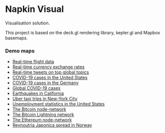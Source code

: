 # Napkin Visual

Visualisation solution.

This project is based on the deck.gl rendering library, kepler.gl and Mapbox basemaps.

### Demo maps

- [Real-time flight data](https://visual.napkingis.no/flights.html)
- [Real-time currency exchange rates](https://visual.napkingis.no/exchangerate.html)
- [Real-time tweets on top global topics](https://visual.napkingis.no/twitter.html)
- [COVID-19 cases in the United States](https://visual.napkingis.no/covid-usa.html)
- [COVID-19 cases in the Germany](https://visual.napkingis.no/covid-germany.html)
- [Global COVID-19 cases](https://visual.napkingis.no/covid-global.html)
- [Earthquakes in California](https://visual.napkingis.no/earthquakes.html)
- [Uber taxi trips in New-York City](https://visual.napkingis.no/taxi.html)
- [Unemployment statistics in the United States](https://visual.napkingis.no/unemployment.html)
- [The Bitcoin node-network](https://visual.napkingis.no/bitcoin-network.html)
- [The Bitcoin Lightning network](https://visual.napkingis.no/lightning-network.html)
- [The Ethereum node-network](https://visual.napkingis.no/ethereum-network.html)
- [Reynoutria Japonica spread in Norway](https://visual.napkingis.no/reynoutria-japonica.html)
